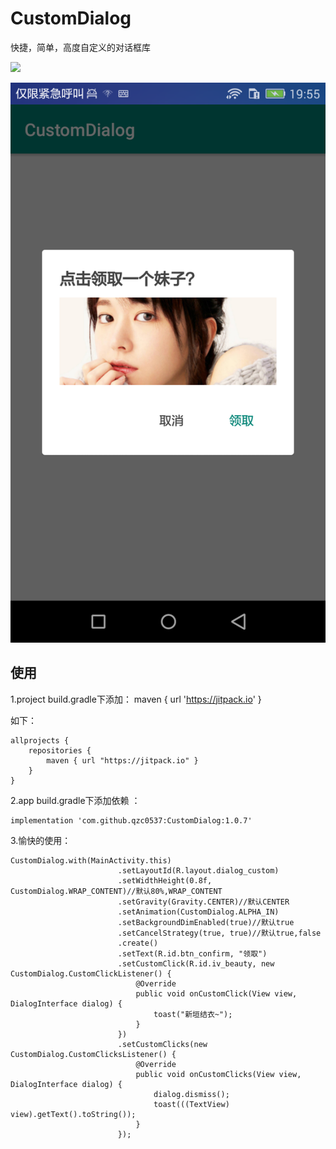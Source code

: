 # CustomDialog
快捷，简单，高度自定义的对话框库

[![](https://jitpack.io/v/qzc0537/CustomDialog.svg)](https://jitpack.io/#qzc0537/CustomDialog)

![新垣结衣](https://github.com/qzc0537/CustomDialog/blob/master/Screenshot_2018-12-26-19-55-05.png)


使用
--
1.project build.gradle下添加：
maven { url 'https://jitpack.io' }

如下：

```
allprojects {
    repositories {
        maven { url "https://jitpack.io" }
    }
}
```

2.app build.gradle下添加依赖 ：

```
implementation 'com.github.qzc0537:CustomDialog:1.0.7'
```

3.愉快的使用：
```
CustomDialog.with(MainActivity.this)
                        .setLayoutId(R.layout.dialog_custom)
                        .setWidthHeight(0.8f, CustomDialog.WRAP_CONTENT)//默认80%,WRAP_CONTENT
                        .setGravity(Gravity.CENTER)//默认CENTER
                        .setAnimation(CustomDialog.ALPHA_IN)
                        .setBackgroundDimEnabled(true)//默认true
                        .setCancelStrategy(true, true)//默认true,false
                        .create()
                        .setText(R.id.btn_confirm, "领取")
                        .setCustomClick(R.id.iv_beauty, new CustomDialog.CustomClickListener() {
                            @Override
                            public void onCustomClick(View view, DialogInterface dialog) {
                                toast("新垣结衣~");
                            }
                        })
                        .setCustomClicks(new CustomDialog.CustomClicksListener() {
                            @Override
                            public void onCustomClicks(View view, DialogInterface dialog) {
                                dialog.dismiss();
                                toast(((TextView) view).getText().toString());
                            }
                        });

